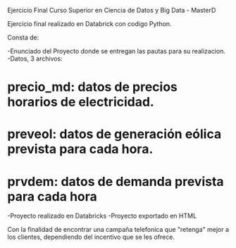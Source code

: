 Ejercicio Final Curso Superior en Ciencia de Datos y Big Data - MasterD

Ejercicio final realizado en Databrick con codigo Python.

Consta de:

-Enunciado del Proyecto donde se entregan las pautas para su realizacion.
-Datos, 3 archivos:
  # precio_md: datos de precios horarios de electricidad.
  # preveol: datos de generación eólica prevista para cada hora.
  # prvdem: datos de demanda prevista para cada hora
-Proyecto realizado en Databricks
-Proyecto exportado en HTML

Con la finalidad de encontrar una campaña telefonica que "retenga" mejor a los clientes, dependiendo del incentivo que se les ofrece.
